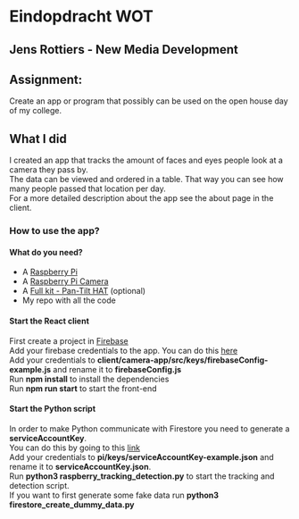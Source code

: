 # Eindopdracht WOT

## Jens Rottiers - New Media Development

## Assignment: ##
Create an app or program that possibly can be used on the open house day of my college.

## What I did ##
I created an app that tracks the amount of faces and eyes people look at a camera they pass by.  
The data can be viewed and ordered in a table. That way you can see how many people passed that location per day.  
For a more detailed description about the app see the about page in the client.

### How to use the app?

#### What do you need?
* A [Raspberry Pi](https://www.kiwi-electronics.nl/raspberry-pi-3-model-b-plus-basic-pack-red-white?search=raspberry%20pi&description=true) 
* A [Raspberry Pi Camera](https://www.kiwi-electronics.nl/raspberry-pi-camera-en-accessoires/raspberry-pi-camera-board-v2-8mp)
* A [Full kit - Pan-Tilt HAT](https://www.kiwi-electronics.nl/raspberry-pi-camera-en-accessoires/raspberry-pi-camera-board-v2-8mp) (optional)
* My repo with all the code

#### Start the React client
First create a project in [Firebase](https://console.firebase.google.com/)  
Add your firebase credentials to the app. You can do this [here](https://console.firebase.google.com/project/opencv-camera-tracking/overview)  
Add your credentials to **client/camera-app/src/keys/firebaseConfig-example.js** and rename it to **firebaseConfig.js**  
Run **npm install** to install the dependencies  
Run **npm run start** to start the front-end

#### Start the Python script
In order to make Python communicate with Firestore you need to generate a **serviceAccountKey**.  
You can do this by going to this [link](https://console.firebase.google.com/project/_/settings/serviceaccounts/adminsdk)  
Add your credentials to **pi/keys/serviceAccountKey-example.json** and rename it to **serviceAccountKey.json**.  
Run **python3 raspberry_tracking_detection.py** to start the tracking and detection script.  
If you want to first generate some fake data run **python3 firestore_create_dummy_data.py**
